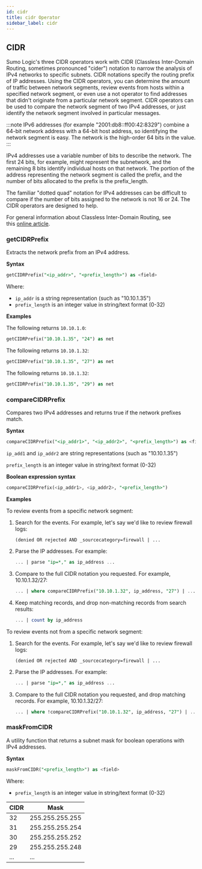 ```yaml
---
id: cidr
title: cidr Operator
sidebar_label: cidr
---
```


## CIDR

Sumo Logic's three CIDR operators work with CIDR (Classless Inter-Domain Routing, sometimes pronounced "cider") notation to narrow the analysis of IPv4 networks to specific subnets. CIDR notations specify the routing prefix of IP addresses. Using the CIDR operators, you can determine the amount of traffic between network segments, review events from hosts within a specified network segment, or even use a not operator to find addresses that didn't originate from a particular network segment. CIDR operators can be used to compare the network segment of two IPv4 addresses, or just identify the network segment involved in particular messages.

:::note
IPv6 addresses (for example "2001:db8::ff00:42:8329") combine a 64-bit network address with a 64-bit host address, so identifying the network segment is easy. The network is the high-order 64 bits in the value.
:::

IPv4 addresses use a variable number of bits to describe the network. The first 24 bits, for example, might represent the subnetwork, and the remaining 8 bits identify individual hosts on that network. The portion of the address representing the network segment is called the prefix, and the number of bits allocated to the prefix is the prefix_length.

The familiar "dotted quad" notation for IPv4 addresses can be difficult to compare if the number of bits assigned to the network is not 16 or 24. The CIDR operators are designed to help.

For general information about Classless Inter-Domain Routing, see this [online article](http://en.wikipedia.org/wiki/Classless_Inter-Domain_Routing).

### getCIDRPrefix

Extracts the network prefix from an IPv4 address. 

**Syntax**

```sql
getCIDRPrefix("<ip_addr>", "<prefix_length>") as <field>
```

Where:

* `ip_addr` is a string representation (such as "10.10.1.35")
* `prefix_length` is an integer value in string/text format (0-32)

**Examples**

The following returns `10.10.1.0`:

```sql
getCIDRPrefix("10.10.1.35", "24") as net
```

The following returns `10.10.1.32`:

```sql
getCIDRPrefix("10.10.1.35", "27") as net
```

The following returns `10.10.1.32`:

```sql
getCIDRPrefix("10.10.1.35", "29") as net
```

### compareCIDRPrefix

Compares two IPv4 addresses and returns true if the network prefixes match.

**Syntax**

```sql
compareCIDRPrefix("<ip_addr1>", "<ip_addr2>", "<prefix_length>") as <field>
```

`ip_add1` and `ip_addr2` are string representations (such as "10.10.1.35")

`prefix_length` is an integer value in string/text format (0-32)

**Boolean expression syntax**

```sql
compareCIDRPrefix(<ip_addr1>, <ip_addr2>, "<prefix_length>")
```

**Examples**

To review events from a specific network segment:

1. Search for the events. For example, let's say we'd like to review firewall logs:

    ```
    (denied OR rejected AND _sourcecategory=firewall | ...
    ```

1. Parse the IP addresses. For example:   

    ```sql
    ... | parse "ip=*," as ip_address ...
    ```

1. Compare to the full CIDR notation you requested. For example, 10.10.1.32/27:  

    ```sql
    ... | where compareCIDRPrefix("10.10.1.32", ip_address, "27") | ...
    ```

1. Keep matching records, and drop non-matching records from search results:  

    ```sql
    ... | count by ip_address
    ```

To review events not from a specific network segment:

1. Search for the events. For example, let's say we'd like to review firewall logs:  

   ```
   (denied OR rejected AND _sourcecategory=firewall | ...
   ```

1. Parse the IP addresses. For example:   

    ```sql
    ... | parse "ip=*," as ip_address ...
    ```

1. Compare to the full CIDR notation you requested, and drop matching records. For example, 10.10.1.32/27:  

    ```sql
    ... | where !compareCIDRPrefix("10.10.1.32", ip_address, "27") | ...
    ```

### maskFromCIDR

A utility function that returns a subnet mask for boolean operations with IPv4 addresses.

**Syntax**

```sql
maskFromCIDR("<prefix_length>") as <field>
```

Where:

* `prefix_length` is an integer value in string/text format (0-32)

|  CIDR |   Mask |
|-|--|
| 32       | 255.255.255.255 |
| 31       | 255.255.255.254 |
| 30       | 255.255.255.252 |
| 29       | 255.255.255.248 |
| ...      | ...             |
